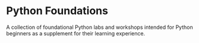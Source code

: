 # Python Foundations
A collection of foundational Python labs and workshops intended for Python beginners as a supplement for their learning experience.
